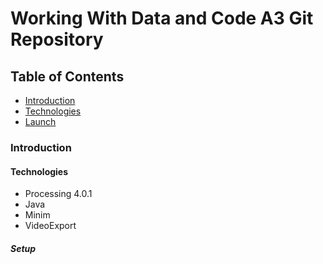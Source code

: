 # Working With Data and Code A3 Git Repository 
## Table of Contents
* [Introduction](###Introduction)
* [Technologies](####Technologies)
* [Launch](#####Setup)
### Introduction

#### Technologies
* Processing 4.0.1
* Java
* Minim
* VideoExport
##### Setup
